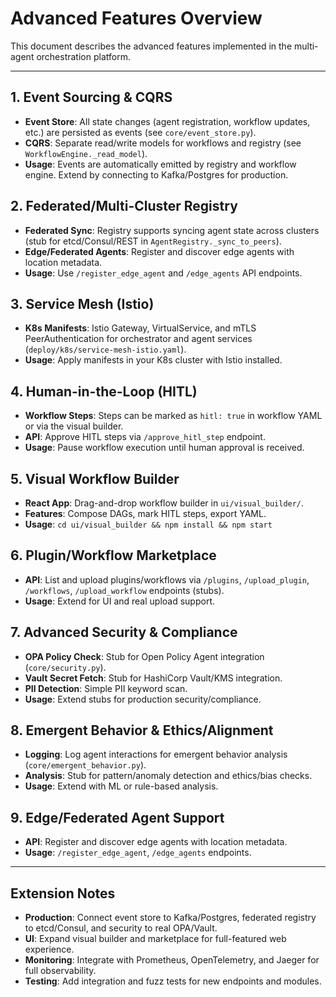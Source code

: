 # Advanced Features Overview

This document describes the advanced features implemented in the multi-agent orchestration platform.

---

## 1. Event Sourcing & CQRS
- **Event Store**: All state changes (agent registration, workflow updates, etc.) are persisted as events (see `core/event_store.py`).
- **CQRS**: Separate read/write models for workflows and registry (see `WorkflowEngine._read_model`).
- **Usage**: Events are automatically emitted by registry and workflow engine. Extend by connecting to Kafka/Postgres for production.

## 2. Federated/Multi-Cluster Registry
- **Federated Sync**: Registry supports syncing agent state across clusters (stub for etcd/Consul/REST in `AgentRegistry._sync_to_peers`).
- **Edge/Federated Agents**: Register and discover edge agents with location metadata.
- **Usage**: Use `/register_edge_agent` and `/edge_agents` API endpoints.

## 3. Service Mesh (Istio)
- **K8s Manifests**: Istio Gateway, VirtualService, and mTLS PeerAuthentication for orchestrator and agent services (`deploy/k8s/service-mesh-istio.yaml`).
- **Usage**: Apply manifests in your K8s cluster with Istio installed.

## 4. Human-in-the-Loop (HITL)
- **Workflow Steps**: Steps can be marked as `hitl: true` in workflow YAML or via the visual builder.
- **API**: Approve HITL steps via `/approve_hitl_step` endpoint.
- **Usage**: Pause workflow execution until human approval is received.

## 5. Visual Workflow Builder
- **React App**: Drag-and-drop workflow builder in `ui/visual_builder/`.
- **Features**: Compose DAGs, mark HITL steps, export YAML.
- **Usage**: `cd ui/visual_builder && npm install && npm start`

## 6. Plugin/Workflow Marketplace
- **API**: List and upload plugins/workflows via `/plugins`, `/upload_plugin`, `/workflows`, `/upload_workflow` endpoints (stubs).
- **Usage**: Extend for UI and real upload support.

## 7. Advanced Security & Compliance
- **OPA Policy Check**: Stub for Open Policy Agent integration (`core/security.py`).
- **Vault Secret Fetch**: Stub for HashiCorp Vault/KMS integration.
- **PII Detection**: Simple PII keyword scan.
- **Usage**: Extend stubs for production security/compliance.

## 8. Emergent Behavior & Ethics/Alignment
- **Logging**: Log agent interactions for emergent behavior analysis (`core/emergent_behavior.py`).
- **Analysis**: Stub for pattern/anomaly detection and ethics/bias checks.
- **Usage**: Extend with ML or rule-based analysis.

## 9. Edge/Federated Agent Support
- **API**: Register and discover edge agents with location metadata.
- **Usage**: `/register_edge_agent`, `/edge_agents` endpoints.

---

## Extension Notes
- **Production**: Connect event store to Kafka/Postgres, federated registry to etcd/Consul, and security to real OPA/Vault.
- **UI**: Expand visual builder and marketplace for full-featured web experience.
- **Monitoring**: Integrate with Prometheus, OpenTelemetry, and Jaeger for full observability.
- **Testing**: Add integration and fuzz tests for new endpoints and modules.